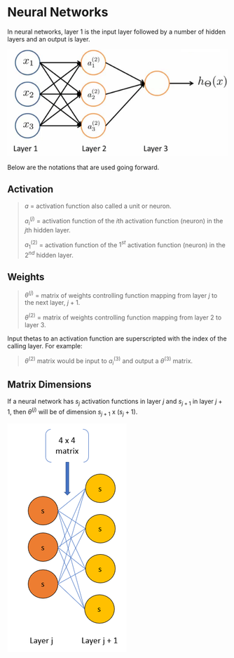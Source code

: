 # Neural Networks

In neural networks, layer 1 is the input layer followed by a number of hidden layers and an output is layer.

![Neural Network](../images/neural-network.png)

Below are the notations that are used going forward.

## Activation

> $a$ = activation function also called a unit or neuron.
>
> $a^{(j)}_i$ = activation function of the $i$th activation function (neuron) in the $j$th hidden layer.
>
> $a^{(2)}_1$ = activation function of the $1^{st}$ activation function (neuron) in the $2^{nd}$ hidden layer.

## Weights

> $\theta^{(j)}$ = matrix of weights controlling function mapping from layer $j$ to the next layer, $j+1$.
>
> $\theta^{(2)}$ = matrix of weights controlling function mapping from layer $2$ to layer $3$.

Input thetas to an activation function are superscripted with the index of the calling layer. For example:

> $\theta^{(2)}$ matrix would be input to $a^{(3)}_i$ and output a $\theta^{(3)}$ matrix.

## Matrix Dimensions

If a neural network has $s_j$ activation functions in layer $j$ and $s_{j+1}$ in layer $j+1$, then $\theta^{(j)}$ will be of dimension $s_{j+1}$ x $(s_j+1)$.

![Neural Network](../images/neural-network-matrix-size.png)

